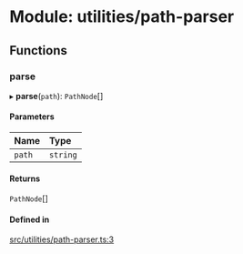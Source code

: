 # Module: utilities/path-parser

## Functions

### parse

▸ **parse**(`path`): `PathNode`[]

#### Parameters

| Name | Type |
| :------ | :------ |
| `path` | `string` |

#### Returns

`PathNode`[]

#### Defined in

[src/utilities/path-parser.ts:3](https://github.com/FrankerFaceZ/FrankerFaceZ/blob/master/src/utilities/path-parser.ts#L3)
